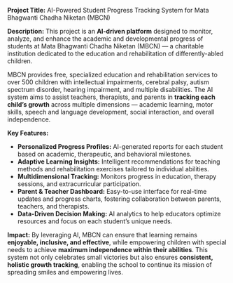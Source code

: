 **Project Title:** AI-Powered Student Progress Tracking System for Mata Bhagwanti Chadha Niketan (MBCN)

**Description:**
This project is an **AI-driven platform** designed to monitor, analyze, and enhance the academic and developmental progress of students at Mata Bhagwanti Chadha Niketan (MBCN) — a charitable institution dedicated to the education and rehabilitation of differently-abled children.

MBCN provides free, specialized education and rehabilitation services to over 500 children with intellectual impairments, cerebral palsy, autism spectrum disorder, hearing impairment, and multiple disabilities. The AI system aims to assist teachers, therapists, and parents in **tracking each child’s growth** across multiple dimensions — academic learning, motor skills, speech and language development, social interaction, and overall independence.

**Key Features:**

* **Personalized Progress Profiles:** AI-generated reports for each student based on academic, therapeutic, and behavioral milestones.
* **Adaptive Learning Insights:** Intelligent recommendations for teaching methods and rehabilitation exercises tailored to individual abilities.
* **Multidimensional Tracking:** Monitors progress in education, therapy sessions, and extracurricular participation.
* **Parent & Teacher Dashboard:** Easy-to-use interface for real-time updates and progress charts, fostering collaboration between parents, teachers, and therapists.
* **Data-Driven Decision Making:** AI analytics to help educators optimize resources and focus on each student’s unique needs.

**Impact:**
By leveraging AI, MBCN can ensure that learning remains **enjoyable, inclusive, and effective**, while empowering children with special needs to achieve **maximum independence within their abilities**. This system not only celebrates small victories but also ensures **consistent, holistic growth tracking**, enabling the school to continue its mission of spreading smiles and empowering lives.
